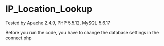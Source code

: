 # IP_Location_Lookup
Tested by Apache 2.4.9, PHP 5.5.12, MySQL 5.6.17

Before you run the code, you have to change the database settings in the connect.php
